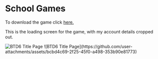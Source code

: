 <!DOCTYPE html>
<html>
<body>
<h1>School Games</h1>
<p>To download the game click <a href="https://drive.google.com/drive/folders/1ymR7vUCE-b6B0gst-ZYy7L0QWx7oHCd3?usp=drive_link">here.</a></p>
<p>This is the loading screen for the game, with my account details cropped out.</p>
<img src="BTD6 Title Page.jpg" alt="BTD6 Title Page" />
</body>
</html>
![BTD6 Title Page](https://github.com/user-attachments/assets/bcbd4c69-2f25-45f0-a498-353b90e81773)
